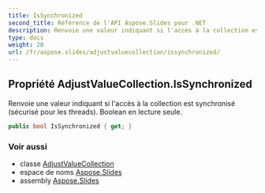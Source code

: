 ```yaml
---
title: IsSynchronized
second_title: Référence de l'API Aspose.Slides pour .NET
description: Renvoie une valeur indiquant si l'accès à la collection est synchronisé et sécurisé pour les threads. Boolean en lecture seule.
type: docs
weight: 20
url: /fr/aspose.slides/adjustvaluecollection/issynchronized/
---
```


## Propriété AdjustValueCollection.IsSynchronized

Renvoie une valeur indiquant si l'accès à la collection est synchronisé (sécurisé pour les threads). Boolean en lecture seule.

```csharp
public bool IsSynchronized { get; }
```

### Voir aussi

* classe [AdjustValueCollection](../../adjustvaluecollection)
* espace de noms [Aspose.Slides](../../adjustvaluecollection)
* assembly [Aspose.Slides](../../../)

<!-- NE PAS ÉDITER : généré par xmldocmd pour Aspose.Slides.dll -->